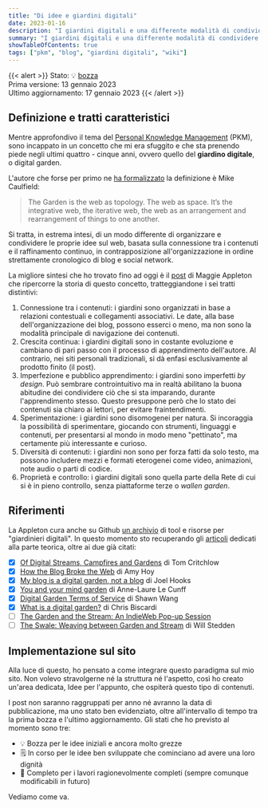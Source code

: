 ```yaml
---
title: "Di idee e giardini digitali"
date: 2023-01-16
description: "I giardini digitali e una differente modalità di condividere le proprie idee sul web."
summary: "I giardini digitali e una differente modalità di condividere le proprie idee sul web."
showTableOfContents: true
tags: ["pkm", "blog", "giardini digitali", "wiki"]
---
```

{{< alert >}}
Stato: 💡 [bozza](../../etc/#Stato-dei-post "Bozza è lo stato delle idee iniziali e ancora molto grezze")  
Prima versione: 13 gennaio 2023   
Ultimo aggiornamento: 17 gennaio 2023
{{< /alert >}}

## Definizione e tratti caratteristici

Mentre approfondivo il tema del [Personal Knowledge Management](../pkm-il-mio-flusso-di-lavoro/) (PKM), sono incappato in un concetto che mi era sfuggito e che sta prenendo piede negli ultimi quattro - cinque anni, ovvero quello del  **giardino digitale**, o digital garden.

L'autore che forse per primo ne [ha formalizzato](https://hapgood.us/2015/10/17/the-garden-and-the-stream-a-technopastoral/) la definizione è Mike Caulfield:

> The Garden is the web as topology. The web as space. It’s the integrative web, the iterative web, the web as an arrangement and rearrangement of things to one another.

Si tratta, in estrema intesi, di un modo differente di organizzare e condividere le proprie idee sul web, basata sulla connessione tra i contenuti e il raffinamento continuo, in contrapposizione all'organizzazione in ordine strettamente cronologico di blog e social network.

La migliore sintesi che ho trovato fino ad oggi è il [post](https://maggieappleton.com/garden-history) di Maggie Appleton che ripercorre la storia di questo concetto, tratteggiandone i sei tratti distintivi:

1. Connessione tra i contenuti: i giardini sono organizzati in base a relazioni contestuali e collegamenti associativi. Le date, alla base dell'organizzazione dei blog, possono esserci o meno, ma non sono la modalità principale di navigazione dei contenuti.
2. Crescita continua: i giardini digitali sono in costante evoluzione e cambiano di pari passo con il processo di apprendimento dell'autore. Al contrario, nei siti personali tradizionali, si dà enfasi esclusivamente al prodotto finito (il post).
3. Imperfezione e pubblico apprendimento: i giardini sono imperfetti *by design*. Può sembrare controintuitivo ma in realtà abilitano la buona abitudine dei condividere ciò che si sta imparando, durante l'apprendimento stesso. Questo presuppone però che lo stato dei contenuti sia chiaro ai  lettori, per evitare fraintendimenti.
4. Sperimentazione: i giardini sono disomogenei per natura. Si incoraggia la possibilità di sperimentare, giocando con strumenti, linguaggi e contenuti, per presentarsi al mondo in modo meno "pettinato", ma certamente più interessante e curioso.
5. Diversità di contenuti: i giardini non sono per forza fatti da solo testo, ma possono includere mezzi e formati eterogenei come video, animazioni, note audio o parti di codice.
6. Proprietà e controllo: i giardini digitali sono quella parte della Rete di cui si è in pieno controllo, senza piattaforme terze o *wallen garden*.

## Riferimenti

La Appleton cura anche su Github [un archivio](https://github.com/MaggieAppleton/digital-gardeners) di tool e risorse per "giardinieri digitali". In questo momento sto recuperando gli [articoli](https://github.com/MaggieAppleton/digital-gardeners#theory-philosophy-and-navel-gazing) dedicati alla parte teorica, oltre ai due già citati:

- [x] [Of Digital Streams, Campfires and Gardens](https://tomcritchlow.com/2018/10/10/of-gardens-and-wikis/) di Tom Critchlow
- [x] [How the Blog Broke the Web](https://stackingthebricks.com/how-blogs-broke-the-web/) di Amy Hoy
- [x] [My blog is a digital garden, not a blog](https://joelhooks.com/digital-garden) di Joel Hooks
- [x] [You and your mind garden](https://nesslabs.com/mind-garden) di Anne-Laure Le Cunff
- [x] [Digital Garden Terms of Service](https://www.swyx.io/writing/digital-garden-tos/) di Shawn Wang
- [x] [What is a digital garden?](https://www.christopherbiscardi.com/garden) di Chris Biscardi
- [ ] [The Garden and the Stream: An IndieWeb Pop-up Session](https://indieweb.org/2020/Pop-ups/GardenAndStream)
- [ ] [The Swale: Weaving between Garden and Stream](https://bonkerfield.org/2020/05/swale-garden-stream/) di Will Stedden

## Implementazione sul sito

Alla luce di questo, ho pensato a come integrare questo paradigma sul mio sito. Non volevo stravolgerne né la struttura né l'aspetto, così ho creato un'area dedicata, Idee per l'appunto, che ospiterà questo tipo di contenuti. 

I post non saranno raggruppati per anno né avranno la data di pubblicazione, ma uno stato ben evidenziato, oltre all'intervallo di tempo tra la prima bozza e l'ultimo aggiornamento.
Gli stati che ho previsto al momento sono tre:

- 💡 Bozza per le idee iniziali e ancora molto grezze
- 🗒️ In corso per le idee ben sviluppate che cominciano ad avere una loro dignità
- 📕 Completo per i lavori ragionevolmente completi (sempre comunque modificabili in futuro)

Vediamo come va.